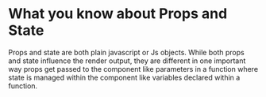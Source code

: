 # What you know about Props and State

Props and state are both plain javascript or Js objects. While both props and state influence the render output, they are different in one important way props get passed to the component like parameters in a function where state is managed within the component like variables declared within a function.

